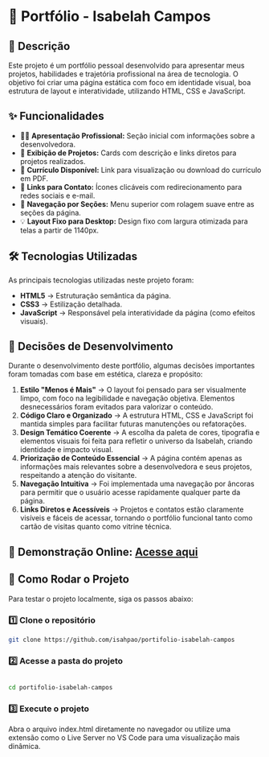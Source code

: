 # 

### 

# 💼 Portfólio - Isabelah Campos


## 📌 Descrição

Este projeto é um portfólio pessoal desenvolvido para apresentar meus projetos, habilidades e trajetória profissional na área de tecnologia. O objetivo foi criar uma página estática com foco em identidade visual, boa estrutura de layout e interatividade, utilizando HTML, CSS e JavaScript.


## ✨ Funcionalidades

- 👩‍💻 **Apresentação Profissional:** Seção inicial com informações sobre a desenvolvedora.
- 💼 **Exibição de Projetos:** Cards com descrição e links diretos para projetos realizados.
- 📜 **Currículo Disponível:** Link para visualização ou download do currículo em PDF.
- 🔗 **Links para Contato:** Ícones clicáveis com redirecionamento para redes sociais e e-mail.
- 🧭 **Navegação por Seções:** Menu superior com rolagem suave entre as seções da página.
- 💡 **Layout Fixo para Desktop:** Design fixo com largura otimizada para telas a partir de 1140px.


## 🛠️ Tecnologias Utilizadas

As principais tecnologias utilizadas neste projeto foram:

- **HTML5** → Estruturação semântica da página.
- **CSS3** → Estilização detalhada.
- **JavaScript** → Responsável pela interatividade da página (como efeitos visuais).
  

## 🧠 Decisões de Desenvolvimento

Durante o desenvolvimento deste portfólio, algumas decisões importantes foram tomadas com base em estética, clareza e propósito:

1. **Estilo "Menos é Mais"** → O layout foi pensado para ser visualmente limpo, com foco na legibilidade e navegação objetiva. Elementos desnecessários foram evitados para valorizar o conteúdo.
2. **Código Claro e Organizado** → A estrutura HTML, CSS e JavaScript foi mantida simples para facilitar futuras manutenções ou refatorações.
3. **Design Temático Coerente** → A escolha da paleta de cores, tipografia e elementos visuais foi feita para refletir o universo da Isabelah, criando identidade e impacto visual.
4. **Priorização de Conteúdo Essencial** → A página contém apenas as informações mais relevantes sobre a desenvolvedora e seus projetos, respeitando a atenção do visitante.
5. **Navegação Intuitiva** → Foi implementada uma navegação por âncoras para permitir que o usuário acesse rapidamente qualquer parte da página.
6. **Links Diretos e Acessíveis** → Projetos e contatos estão claramente visíveis e fáceis de acessar, tornando o portfólio funcional tanto como cartão de visitas quanto como vitrine técnica.


## 🔗 **Demonstração Online:** [Acesse aqui](https://portifolio-isabelah-campos.vercel.app/)


## 🚀 Como Rodar o Projeto

Para testar o projeto localmente, siga os passos abaixo:

### **1️⃣ Clone o repositório**

```bash
git clone https://github.com/isahpao/portifolio-isabelah-campos

```

### **2️⃣ Acesse a pasta do projeto**

```bash

cd portifolio-isabelah-campos

```

### **3️⃣ Execute o projeto**

Abra o arquivo index.html diretamente no navegador
ou utilize uma extensão como o Live Server no VS Code para uma visualização mais dinâmica.
